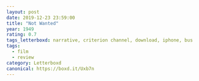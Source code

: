 ```yaml
---
layout: post 
date: 2019-12-23 23:59:00
title: "Not Wanted"
year: 1949
rating: 0.7
tags_letterboxd: narrative, criterion channel, download, iphone, bus
tags:
  - film
  - review
category: Letterboxd
canonical: https://boxd.it/Uxb7n
---
```

